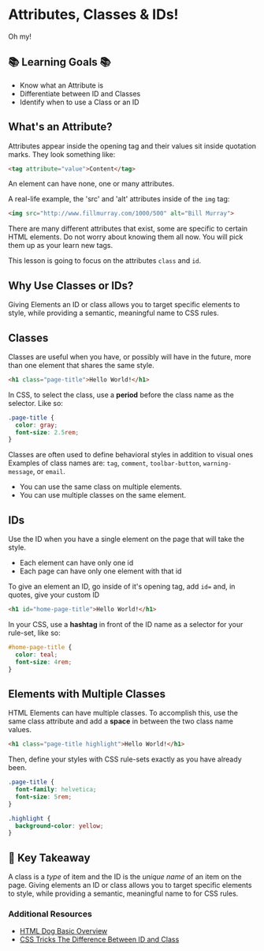 # Attributes, Classes & IDs!

Oh my!

## 📚 Learning Goals 📚

- Know what an Attribute is
- Differentiate between ID and Classes
- Identify when to use a Class or an ID

## What's an Attribute?

Attributes appear inside the opening tag and their values sit inside quotation marks. They look something like:

```html
<tag attribute="value">Content</tag>
```

An element can have none, one or many attributes.

A real-life example, the 'src' and 'alt' attributes inside of the `img` tag:

```html
<img src="http://www.fillmurray.com/1000/500" alt="Bill Murray">
```

There are many different attributes that exist, some are specific to certain HTML elements. Do not worry about knowing them all now. You will pick them up as your learn new tags.

This lesson is going to focus on the attributes `class` and `id`.

## Why Use Classes or IDs?
Giving Elements an ID or class allows you to target specific elements to style, while providing a semantic, meaningful name to CSS rules.

## Classes

Classes are useful when you have, or possibly will have in the future, more than one element that shares the same style.

```html
<h1 class="page-title">Hello World!</h1>
```

In CSS, to select the class, use a **period** before the class name as the selector. Like so:

```css
.page-title {
  color: gray;
  font-size: 2.5rem;
}
```

Classes are often used to define behavioral styles in addition to visual ones Examples of class names are: `tag`, `comment`, `toolbar-button`, `warning-message`, or `email`.

- You can use the same class on multiple elements.
- You can use multiple classes on the same element.

## IDs

Use the ID when you have a single element on the page that will take the style.

- Each element can have only one id
- Each page can have only one element with that id

To give an element an ID, go inside of it's opening tag, add `id=` and, in quotes, give your custom ID

```html
<h1 id="home-page-title">Hello World!</h1>
```

In your CSS, use a **hashtag** in front of the ID name as a selector for your rule-set, like so:

```css
#home-page-title {
  color: teal;
  font-size: 4rem;
}
```

## Elements with Multiple Classes

HTML Elements can have multiple classes. To accomplish this, use the same class attribute and add a **space** in between the two class name values.

```html
<h1 class="page-title highlight">Hello World!</h1>
```

Then, define your styles with CSS rule-sets exactly as you have already been.
```css
.page-title {
  font-family: helvetica;
  font-size: 5rem;
}

.highlight {
  background-color: yellow;
}
```

## 🔑 Key Takeaway

A class is a _type_ of item and the ID is the _unique name_ of an item on the page. Giving elements an ID or class allows you to target specific elements to style, while providing a semantic, meaningful name to for CSS rules.

### Additional Resources

- [HTML Dog Basic Overview](http://www.htmldog.com/guides/css/intermediate/classid/)
- [CSS Tricks The Difference Between ID and Class](https://css-tricks.com/the-difference-between-id-and-class/)
